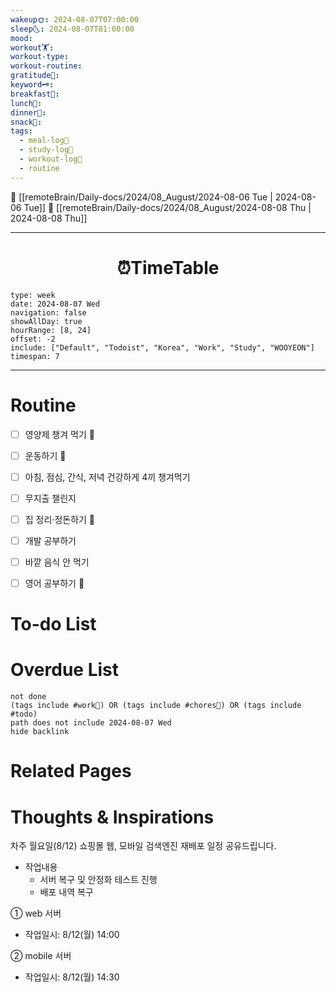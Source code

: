 ```yaml
---
wakeup🌞: 2024-08-07T07:00:00
sleep🌜: 2024-08-07T01:00:00
mood: 
workout🏋️: 
workout-type: 
workout-routine: 
gratitude🙏: 
keyword🗝️: 
breakfast🍳: 
lunch🍚: 
dinner🥗: 
snack🍬: 
tags:
  - meal-log📝
  - study-log📓
  - workout-log💪
  - routine
---
```


🔺 [[remoteBrain/Daily-docs/2024/08_August/2024-08-06 Tue | 2024-08-06 Tue]]
🔻 [[remoteBrain/Daily-docs/2024/08_August/2024-08-08 Thu | 2024-08-08 Thu]]
___
<h1> <center>⏰TimeTable </center> </h1>

```gEvent
type: week
date: 2024-08-07 Wed
navigation: false
showAllDay: true
hourRange: [8, 24]
offset: -2
include: ["Default", "Todoist", "Korea", "Work", "Study", "WOOYEON"]
timespan: 7
```

--- 


# Routine 

- [ ] 영양제 챙겨 먹기 🔼 
- [ ] 운동하기 🔼
- [ ] 아침, 점심, 간식, 저녁 건강하게 4끼 챙겨먹기
- [ ] 무지출 챌린지 
- [ ] 집 정리·정돈하기 🔼
- [ ] 개발 공부하기
- [ ] 바깥 음식 안 먹기 
- [ ] 영어 공부하기 🔼 


# To-do List


# Overdue List
```tasks
not done
(tags include #work💼) OR (tags include #chores🧺) OR (tags include #todo)
path does not include 2024-08-07 Wed
hide backlink
```

# Related Pages



# Thoughts & Inspirations

차주 월요일(8/12) 쇼핑몰 웹, 모바일 검색엔진 재배포 일정 공유드립니다.  

- 작업내용
	- 서버 복구 및 안정화 테스트 진행
	- 배포 내역 복구
  
① web 서버  

- 작업일시: 8/12(월) 14:00

② mobile 서버  

- 작업일시: 8/12(월) 14:30